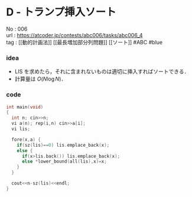 # D - トランプ挿入ソート

No	: 006  
url	: https://atcoder.jp/contests/abc006/tasks/abc006_4  
tag	: [[動的計画法]] [[最長増加部分列問題]] [[ソート]]  #ABC #blue

### idea
- LIS を求めたら，それに含まれないものは適切に挿入すればソートできる．
- 計算量は $O(N \log N)$．

### code
```cpp
int	main(void)
{
  int n; cin>>n;
  vi a(n); rep(i,n) cin>>a[i];
  vi lis;

  fore(x,a) {
    if(sz(lis)==0) lis.emplace_back(x);
    else {
      if(x>lis.back()) lis.emplace_back(x);
      else *lower_bound(all(lis),x)=x;
    }
  }

  cout<<n-sz(lis)<<endl;
}
```
